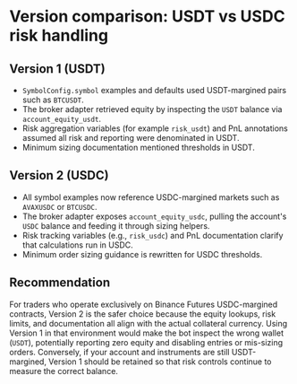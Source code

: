 # Version comparison: USDT vs USDC risk handling

## Version 1 (USDT)
- `SymbolConfig.symbol` examples and defaults used USDT-margined pairs such as `BTCUSDT`.
- The broker adapter retrieved equity by inspecting the `USDT` balance via `account_equity_usdt`.
- Risk aggregation variables (for example `risk_usdt`) and PnL annotations assumed all risk and reporting were denominated in USDT.
- Minimum sizing documentation mentioned thresholds in USDT.

## Version 2 (USDC)
- All symbol examples now reference USDC-margined markets such as `AVAXUSDC` or `BTCUSDC`.
- The broker adapter exposes `account_equity_usdc`, pulling the account's `USDC` balance and feeding it through sizing helpers.
- Risk tracking variables (e.g., `risk_usdc`) and PnL documentation clarify that calculations run in USDC.
- Minimum order sizing guidance is rewritten for USDC thresholds.

## Recommendation
For traders who operate exclusively on Binance Futures USDC-margined contracts, Version 2 is the safer choice because the equity lookups, risk limits, and documentation all align with the actual collateral currency. Using Version 1 in that environment would make the bot inspect the wrong wallet (`USDT`), potentially reporting zero equity and disabling entries or mis-sizing orders. Conversely, if your account and instruments are still USDT-margined, Version 1 should be retained so that risk controls continue to measure the correct balance.
